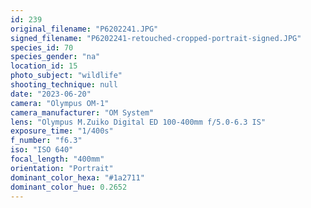 ```yaml
---
id: 239
original_filename: "P6202241.JPG"
signed_filename: "P6202241-retouched-cropped-portrait-signed.JPG"
species_id: 70
species_gender: "na"
location_id: 15
photo_subject: "wildlife"
shooting_technique: null
date: "2023-06-20"
camera: "Olympus OM-1"
camera_manufacturer: "OM System"
lens: "Olympus M.Zuiko Digital ED 100-400mm f/5.0-6.3 IS"
exposure_time: "1/400s"
f_number: "f6.3"
iso: "ISO 640"
focal_length: "400mm"
orientation: "Portrait"
dominant_color_hexa: "#1a2711"
dominant_color_hue: 0.2652
---
```

